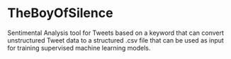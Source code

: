 # TheBoyOfSilence
Sentimental Analysis tool for Tweets based on a keyword that can convert unstructured Tweet data to a structured .csv file that can be used as input for training supervised machine learning models. 
